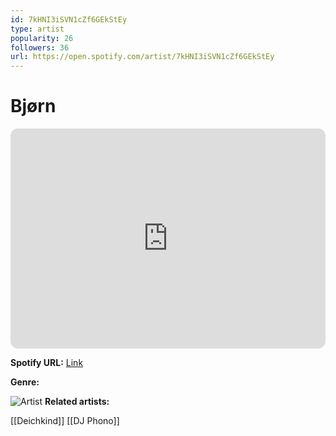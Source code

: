 ```yaml
---
id: 7kHNI3iSVN1cZf6GEkStEy
type: artist
popularity: 26
followers: 36
url: https://open.spotify.com/artist/7kHNI3iSVN1cZf6GEkStEy
---
```

# Bjørn

<iframe style="border-radius:12px" src="https://open.spotify.com/embed/artist/7kHNI3iSVN1cZf6GEkStEy" width="100%" height="352" frameBorder="0" allowfullscreen="" allow="autoplay; clipboard-write; encrypted-media; fullscreen; picture-in-picture" loading="lazy"></iframe>

**Spotify URL:** [Link](https://open.spotify.com/artist/7kHNI3iSVN1cZf6GEkStEy)

**Genre:** 

![Artist](https://i.scdn.co/image/ab67616d0000b273435e522631603f84a4f86b42)
**Related artists:**

[[Deichkind]]
[[DJ Phono]]
